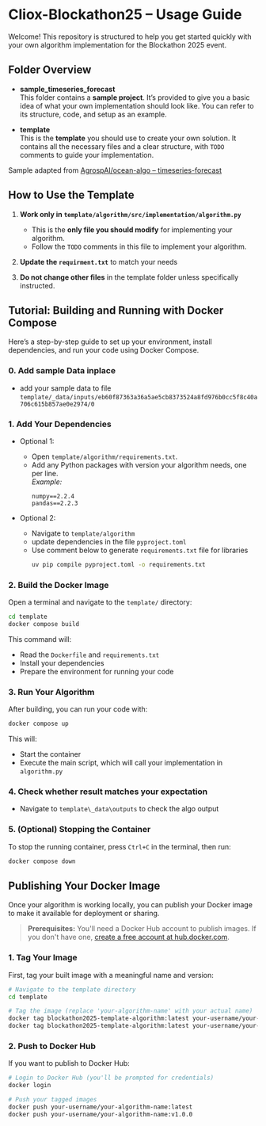 # Cliox-Blockathon25 – Usage Guide

Welcome! This repository is structured to help you get started quickly with your own algorithm implementation for the Blockathon 2025 event.

## Folder Overview

- **sample_timeseries_forecast**  
  This folder contains a **sample project**. It’s provided to give you a basic idea of what your own implementation should look like. You can refer to its structure, code, and setup as an example.

- **template**  
  This is the **template** you should use to create your own solution. It contains all the necessary files and a clear structure, with `TODO` comments to guide your implementation.

Sample adapted from [AgrospAI/ocean-algo – timeseries-forecast](https://github.com/AgrospAI/ocean-algo/tree/main/timeseries-forecast)

## How to Use the Template

1. **Work only in `template/algorithm/src/implementation/algorithm.py`**  
   - This is the **only file you should modify** for implementing your algorithm.
   - Follow the `TODO` comments in this file to implement your algorithm.

2. **Update the `requirment.txt`** to match your needs 

3. **Do not change other files** in the template folder unless specifically instructed.



## Tutorial: Building and Running with Docker Compose

Here’s a step-by-step guide to set up your environment, install dependencies, and run your code using Docker Compose.

### 0. Add sample Data inplace 
* add your sample data to file `template/_data/inputs/eb60f87363a36a5ae5cb8373524a8fd976b0cc5f8c40a706c615b857ae0e2974/0`

### 1. Add Your Dependencies


* Optional 1: 
  - Open `template/algorithm/requirements.txt`.
  - Add any Python packages with version your algorithm needs, one per line.  
    _Example:_
    ```
    numpy==2.2.4
    pandas==2.2.3
    ```

* Optional 2:
  - Navigate to `template/algorithm`
  - update dependencies in the file `pyproject.toml`
  - Use comment below to generate `requirements.txt` file for libraries 
    ``` sh
    uv pip compile pyproject.toml -o requirements.txt 
    ``` 



### 2. Build the Docker Image

Open a terminal and navigate to the `template/` directory:

```sh
cd template
docker compose build
```

This command will:
- Read the `Dockerfile` and `requirements.txt`
- Install your dependencies
- Prepare the environment for running your code

### 3. Run Your Algorithm

After building, you can run your code with:

```sh
docker compose up
```

This will:
- Start the container
- Execute the main script, which will call your implementation in `algorithm.py`

### 4. Check whether result matches your expectation
- Navigate to `template\_data\outputs` to check the algo output

### 5. (Optional) Stopping the Container

To stop the running container, press `Ctrl+C` in the terminal, then run:

```sh
docker compose down
```

## Publishing Your Docker Image

Once your algorithm is working locally, you can publish your Docker image to make it available for deployment or sharing.

> **Prerequisites:** You'll need a Docker Hub account to publish images. If you don't have one, [create a free account at hub.docker.com](https://hub.docker.com/signup).

### 1. Tag Your Image

First, tag your built image with a meaningful name and version:

```sh
# Navigate to the template directory
cd template

# Tag the image (replace 'your-algorithm-name' with your actual name)
docker tag blockathon2025-template-algorithm:latest your-username/your-algorithm-name:latest
docker tag blockathon2025-template-algorithm:latest your-username/your-algorithm-name:v1.0.0
```

### 2. Push to Docker Hub

If you want to publish to Docker Hub:

```sh
# Login to Docker Hub (you'll be prompted for credentials)
docker login

# Push your tagged images
docker push your-username/your-algorithm-name:latest
docker push your-username/your-algorithm-name:v1.0.0
```
